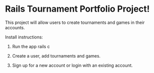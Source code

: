 # Rails Tournament Portfolio Project!

This project will allow users to create tournaments and games in their accounts.  

Install instructions: 

1) Run the app rails c

2) Create a user, add tournaments and games.

3) Sign up for a new account or login with an existing account.
